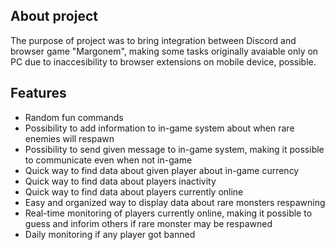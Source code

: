 ## About project
The purpose of project was to bring integration between Discord and browser game "Margonem", making some tasks originally avaiable only on PC due to inaccesibility to browser extensions on mobile device, possible.
## Features

- Random fun commands
- Possibility to add information to in-game system about when rare enemies will respawn
- Possibility to send given message to in-game system, making it possible to communicate even when not in-game
- Quick way to find data about given player about in-game currency
- Quick way to find data about players inactivity
- Quick way to find data about players currently online
- Easy and organized way to display data about rare monsters respawning
- Real-time monitoring of players currently online, making it possible to guess and inforim others if rare monster may be respawned
- Daily monitoring if any player got banned
